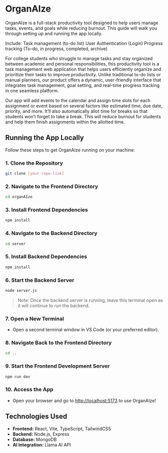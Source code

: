 # OrganAIze

OrganAIze is a full-stack productivity tool designed to help users manage tasks, events, and goals while reducing burnout. This guide will walk you through setting up and running the app locally.

Include:
	Task management (to-do list)
	User Authentication (Login)
	Progress tracking (To-do, in progress, completed, archive)


For college students who struggle to manage tasks and stay organized between academic and personal responsibilities, this productivity tool is a task management web application that helps users efficiently organize and prioritize their tasks to improve productivity. Unlike traditional to-do lists or manual planners, our product offers a dynamic, user-friendly interface that integrates task management, goal setting, and real-time progress tracking in one seamless platform.

Our app will add events to the calendar and assign time slots for each assignment or event based on several factors like estimated time, due date, priority, and more. It’ll also automatically allot time for breaks so that students won’t forget to take a break. This will reduce burnout for students and help them finish assignments within the allotted time. 

## Running the App Locally

Follow these steps to get OrganAIze running on your machine:

### 1. Clone the Repository
```bash
git clone [your-repo-link]
```

### 2. Navigate to the Frontend Directory
```bash
cd organAIze
```

### 3. Install Frontend Dependencies
```bash
npm install
```

### 4. Navigate to the Backend Directory
```bash
cd server
```

### 5. Install Backend Dependencies
```bash
npm install
```

### 6. Start the Backend Server
```bash
node server.js
```
> Note: Once the backend server is running, leave this terminal open as it will continue to run the backend.

### 7. Open a New Terminal
- Open a second terminal window in VS Code (or your preferred editor).

### 8. Navigate Back to the Frontend Directory
```bash
cd ..
```

### 9. Start the Frontend Development Server
```bash
npm run dev
```

### 10. Access the App
- Open your browser and go to [http://localhost:5173](http://localhost:5173) to use OrganAIze!

## Technologies Used
- **Frontend:** React, Vite, TypeScript, TailwindCSS
- **Backend:** Node.js, Express
- **Database:** MongoDB
- **AI Integration:** Llama AI API
